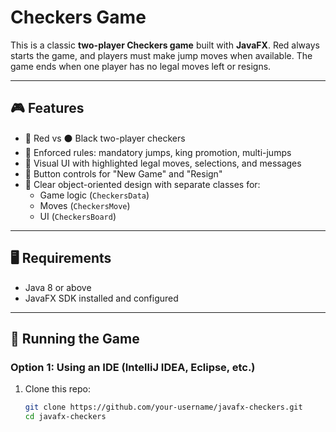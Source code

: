 # Checkers Game

This is a classic **two-player Checkers game** built with **JavaFX**. Red always starts the game, and players must make jump moves when available. The game ends when one player has no legal moves left or resigns.

---

## 🎮 Features

- 🔴 Red vs ⚫ Black two-player checkers
- 🧠 Enforced rules: mandatory jumps, king promotion, multi-jumps
- 🎨 Visual UI with highlighted legal moves, selections, and messages
- 📍 Button controls for "New Game" and "Resign"
- 🧩 Clear object-oriented design with separate classes for:
  - Game logic (`CheckersData`)
  - Moves (`CheckersMove`)
  - UI (`CheckersBoard`)

---

## 🖥️ Requirements

- Java 8 or above
- JavaFX SDK installed and configured

---

## 🚀 Running the Game

### Option 1: Using an IDE (IntelliJ IDEA, Eclipse, etc.)

1. Clone this repo:
   ```bash
   git clone https://github.com/your-username/javafx-checkers.git
   cd javafx-checkers

